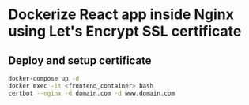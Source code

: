 # Dockerize React app inside Nginx using Let's Encrypt SSL certificate

## Deploy and setup certificate

```bash
docker-compose up -d
docker exec -it <frontend_container> bash
certbot --nginx -d domain.com -d www.domain.com
```
